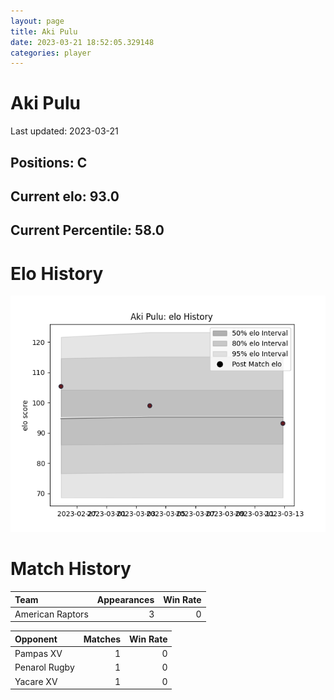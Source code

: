 ```yaml
---  
layout: page  
title: Aki Pulu  
date: 2023-03-21 18:52:05.329148  
categories: player  
---
```

# Aki Pulu


Last updated: 2023-03-21
## Positions: C

## Current elo: 93.0

## Current Percentile: 58.0

# Elo History


![elo history](history_AkiPulu.png)
# Match History


| Team             |   Appearances |   Win Rate |
|:-----------------|--------------:|-----------:|
| American Raptors |             3 |          0 |

| Opponent      |   Matches |   Win Rate |
|:--------------|----------:|-----------:|
| Pampas XV     |         1 |          0 |
| Penarol Rugby |         1 |          0 |
| Yacare XV     |         1 |          0 |